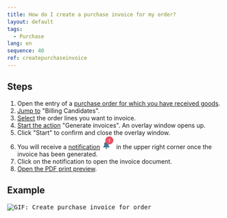 ```yaml
---
title: How do I create a purchase invoice for my order?
layout: default
tags:
  - Purchase
lang: en
sequence: 40
ref: createpurchaseinvoice
---
```


## Steps
1. Open the entry of a [purchase order for which you have received goods](CreateGoodsReceipt).
1. [Jump to](JumptoviaSidebar) "Billing Candidates".
1. [Select](RecordSelection) the order lines you want to invoice.
1. [Start the action](StartAction#actions-menu) "Generate invoices". An overlay window opens up.
1. Click "Start" to confirm and close the overlay window.
1. You will receive a [notification](Notification_types) ![](assets/NotificationBell_WebUI.png) in the upper right corner once the invoice has been generated.
1. Click on the notification to open the invoice document.
1. [Open the PDF print preview](PrintPreview).

## Example
<kbd><img src="assets/CreatePurchaseInvoice.gif" alt="GIF: Create purchase invoice for order"></kbd>
